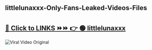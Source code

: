 
 ## littlelunaxxx-Only-Fans-Leaked-Videos-Files

# <h2><a href="https://mediaupload.pro?littlelunaxxx">🔗 Click to LINKS ⏩⏩ 👉 🟢 littlelunaxxx </a></h2>

<a href="https://mediaupload.pro?littlelunaxxx" rel="nofollow" data-target="animated-image.originalLink"><img src="https://i.ibb.co.com/xMMVF88/686577567.gif" alt="Viral Video Original" style="max-width: 100%; display: inline-block;" data-target="animated-image.originalImage"></a>